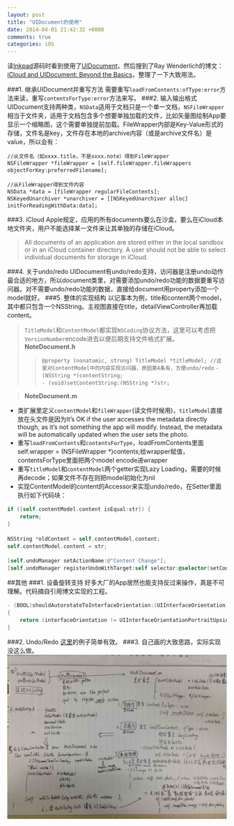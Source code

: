 ```yaml
---
layout: post
title: "UIDocument的使用"
date: 2014-04-01 21:42:32 +0800
comments: true
categories: iOS
---
```

读[Inkpad](https://github.com/sprang/Inkpad)源码时看到使用了[UIDocument](https://developer.apple.com/library/ios/documentation/uikit/reference/UIDocument_Class/UIDocument/UIDocument.html#//apple_ref/c/tdef/UIDocumentState)，然后搜到了Ray Wenderlich的博文：[iCloud and UIDocument: Beyond the Basics](http://www.raywenderlich.com/12779/icloud-and-uidocument-beyond-the-basics-part-1)，整理了一下大致用法。
<!--more-->
###1. 继承UIDocument并重写方法
需要重写`loadFromContents:ofType:error`方法来读，重写`contentsForType:error`方法来写。
###2. 输入输出格式
UIDocument支持两种类，`NSData`适用于文档只是一个单一文档，`NSFileWrapper`相当于文件夹，适用于文档包含多个想要单独加载的文件，比如矢量图绘制App要显示一个缩略图，这个需要单独提前加载。FileWrapper内部是Key-Value形式的存储，文件名是key，文件存在本地的archive内容（或是archive文件名）是value，所以会有：
<!--more-->
    //从文件名（如xxxx.title，不是xxxx.note）得到FileWrapper
    NSFileWrapper *fileWrapper = [self.fileWrapper.fileWrappers objectForKey:preferredFilename];
    
    //从FileWrapper得到文件内容
    NSData *data = [fileWrapper regularFileContents];
    NSKeyedUnarchiver *unarchiver = [[NSKeyedUnarchiver alloc] initForReadingWithData:data];
###3. iCloud
Apple规定，应用的所有documents要么在沙盒，要么在iCloud本地文件夹，用户不能选择某一文件来让其单独的存储在iCloud。

>All documents of an application are stored either in the local sandbox or in an iCloud container directory. A user should not be able to select individual documents for storage in iCloud.
<!--more-->
###4. 关于undo/redo
UIDocument有undo/redo支持，访问器是注册undo动作最合适的地方，所以document类里，对需要添加undo/redo功能的数据要重写访问器。对不需要undo/redo功能的数据，直接给document用property添加一个model就好。
###5. 整体的实现结构
以记事本为例，title和content两个model，其中都只包含一个NSString。主视图直接在title，detailViewController再加载content。
>```TitleModel```和```ContentModel```都实现`NSCoding`协议方法，这里可以考虑把`VersionNumber`encode进去以便后期支持文件格式扩展。
>**NoteDocument.h**
>>`@property (nonatomic, strong) TitleModel *titleModel;
//这里对ContentModel中的内容实现访问器，原因第4条有，方便undo/redo`
`- (NSString *)contentString;`  
`- (void)setContentString:(NSString *)str; `

>**NoteDocument.m**  
>>
- 类扩展里定义`contentModel`和`fileWrapper`(读文件时候用)，`titleModel`直接放在头文件是因为It’s OK if the user accesses the metadata directly though, as it’s not something the app will modify. Instead, the metadata will be automatically updated when the user sets the photo.
- 重写`loadFromContents`和`contentsForType`，loadFromContents里面self.wrapper = (NSFileWrapper *)contents;给wrapper赋值，contentsForType里面把两个model encode进wrapper
- 重写`titleModel`和`contentModel`两个getter实现Lazy Loading，需要的时候再decode；如果文件不存在则把model初始化为nil
- 实现ContentModel的content的Accessor来实现undo/redo，在Setter里面执行如下代码块：
```objective-c
if ([self.contentModel.content isEqual:str]) {
    return;
}
    
NSString *oldContent = self.contentModel.content;
self.contentModel.content = str;
    
[self.undoManager setActionName:@"Content Change"];
[self.undoManager registerUndoWithTarget:self selector:@selector(setContentString:) object:oldContent];
```

##其他
###1. 设备旋转支持
好多大厂的App居然也能支持反过来操作，真是不可理解。代码摘自引用博文实现的工程。
```objective-c
- (BOOL)shouldAutorotateToInterfaceOrientation:(UIInterfaceOrientation)interfaceOrientation
{
    return (interfaceOrientation != UIInterfaceOrientationPortraitUpsideDown);
}
```
###2. Undo/Redo
[这里](http://blog.163.com/chenchen..1986/blog/static/760631462013222314817/)的例子简单有效。
###3. 自己画的大致思路，实际实现没这么做。
![useuidocument](/blogimage/2014/useuidocument.jpg)